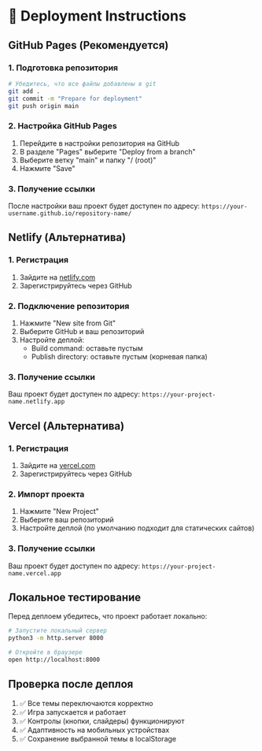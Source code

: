 # 🚀 Deployment Instructions

## GitHub Pages (Рекомендуется)

### 1. Подготовка репозитория
```bash
# Убедитесь, что все файлы добавлены в git
git add .
git commit -m "Prepare for deployment"
git push origin main
```

### 2. Настройка GitHub Pages
1. Перейдите в настройки репозитория на GitHub
2. В разделе "Pages" выберите "Deploy from a branch"
3. Выберите ветку "main" и папку "/ (root)"
4. Нажмите "Save"

### 3. Получение ссылки
После настройки ваш проект будет доступен по адресу:
`https://your-username.github.io/repository-name/`

## Netlify (Альтернатива)

### 1. Регистрация
1. Зайдите на [netlify.com](https://netlify.com)
2. Зарегистрируйтесь через GitHub

### 2. Подключение репозитория
1. Нажмите "New site from Git"
2. Выберите GitHub и ваш репозиторий
3. Настройте деплой:
   - Build command: оставьте пустым
   - Publish directory: оставьте пустым (корневая папка)

### 3. Получение ссылки
Ваш проект будет доступен по адресу:
`https://your-project-name.netlify.app`

## Vercel (Альтернатива)

### 1. Регистрация
1. Зайдите на [vercel.com](https://vercel.com)
2. Зарегистрируйтесь через GitHub

### 2. Импорт проекта
1. Нажмите "New Project"
2. Выберите ваш репозиторий
3. Настройте деплой (по умолчанию подходит для статических сайтов)

### 3. Получение ссылки
Ваш проект будет доступен по адресу:
`https://your-project-name.vercel.app`

## Локальное тестирование

Перед деплоем убедитесь, что проект работает локально:

```bash
# Запустите локальный сервер
python3 -m http.server 8000

# Откройте в браузере
open http://localhost:8000
```

## Проверка после деплоя

1. ✅ Все темы переключаются корректно
2. ✅ Игра запускается и работает
3. ✅ Контролы (кнопки, слайдеры) функционируют
4. ✅ Адаптивность на мобильных устройствах
5. ✅ Сохранение выбранной темы в localStorage
